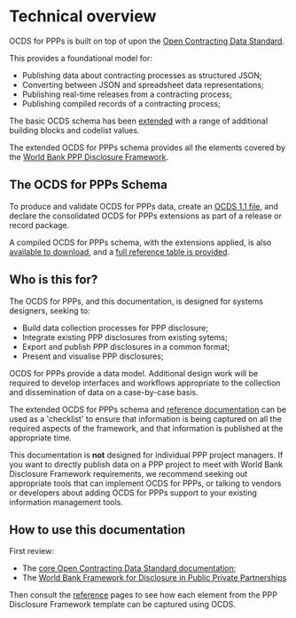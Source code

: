 # Technical overview

OCDS for PPPs is built on top of upon the [Open Contracting Data Standard](http://standard.open-contracting.org).

This provides a foundational model for:

* Publishing data about contracting processes as structured JSON;
* Converting between JSON and spreadsheet data representations;
* Publishing real-time releases from a contracting process;
* Publishing compiled records of a contracting process;

The basic OCDS schema has been [extended](/extensions/) with a range of additional building blocks and codelist values. 

The extended OCDS for PPPs schema provides all the elements covered by the [World Bank PPP Disclosure Framework](http://www.worldbank.org/en/topic/publicprivatepartnerships/brief/ppp-tools#T1).

## The OCDS for PPPs Schema

To produce and validate OCDS for PPPs data, create an [OCDS 1.1 file](http://standard.open-contracting.org/latest/en/schema/), and declare the consolidated OCDS for PPPs extensions as part of a release or record package.

A compiled OCDS for PPPs schema, with the extensions applied, is also  [available to download](/_static/ppp-extension.json), and a [full reference table is provided](/reference/schema.md).

## Who is this for?

The OCDS for PPPs, and this documentation, is designed for systems designers, seeking to:

* Build data collection processes for PPP disclosure;
* Integrate existing PPP disclosures from existing sytems;
* Export and publish PPP disclosures in a common format;
* Present and visualise PPP disclosures;

OCDS for PPPs provide a data model. Additional design work will be required to develop interfaces and workflows appropriate to the collection and dissemination of data on a case-by-case basis. 

The extended OCDS for PPPs schema and [reference documentation](framework.md) can be used as a 'checklist' to ensure that information is being captured on all the required aspects of the framework, and that information is published at the appropriate time. 

This documentation is **not** designed for individual PPP project managers. If you want to directly publish data on a PPP project to meet with World Bank Disclosure Framework requirements, we recommend seeking out appropriate tools that can implement OCDS for PPPs, or talking to vendors or developers about adding OCDS for PPPs support to your existing information management tools.

## How to use this documentation

First review:

* The [core Open Contracting Data Standard documentation](http://standard.open-contracting.org/latest/en/getting_started/);
* The [World Bank Framework for Disclosure in Public Private Partnerships](http://www.worldbank.org/en/topic/publicprivatepartnerships/brief/a-framework-for-disclosure-in-public-private-partnership-projects)

Then consult the [reference](framework.md) pages to see how each element from the PPP Disclosure Framework template can be captured using OCDS.

